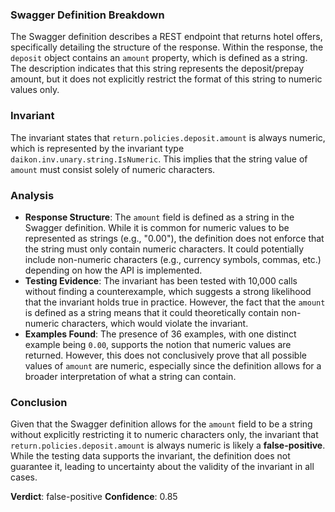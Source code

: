 ### Swagger Definition Breakdown
The Swagger definition describes a REST endpoint that returns hotel offers, specifically detailing the structure of the response. Within the response, the `deposit` object contains an `amount` property, which is defined as a string. The description indicates that this string represents the deposit/prepay amount, but it does not explicitly restrict the format of this string to numeric values only.

### Invariant
The invariant states that `return.policies.deposit.amount` is always numeric, which is represented by the invariant type `daikon.inv.unary.string.IsNumeric`. This implies that the string value of `amount` must consist solely of numeric characters.

### Analysis
- **Response Structure**: The `amount` field is defined as a string in the Swagger definition. While it is common for numeric values to be represented as strings (e.g., "0.00"), the definition does not enforce that the string must only contain numeric characters. It could potentially include non-numeric characters (e.g., currency symbols, commas, etc.) depending on how the API is implemented.
- **Testing Evidence**: The invariant has been tested with 10,000 calls without finding a counterexample, which suggests a strong likelihood that the invariant holds true in practice. However, the fact that the `amount` is defined as a string means that it could theoretically contain non-numeric characters, which would violate the invariant.
- **Examples Found**: The presence of 36 examples, with one distinct example being `0.00`, supports the notion that numeric values are returned. However, this does not conclusively prove that all possible values of `amount` are numeric, especially since the definition allows for a broader interpretation of what a string can contain.

### Conclusion
Given that the Swagger definition allows for the `amount` field to be a string without explicitly restricting it to numeric characters only, the invariant that `return.policies.deposit.amount` is always numeric is likely a **false-positive**. While the testing data supports the invariant, the definition does not guarantee it, leading to uncertainty about the validity of the invariant in all cases. 

**Verdict**: false-positive
**Confidence**: 0.85
